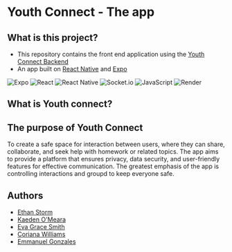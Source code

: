 # Youth Connect - The app

## What is this project?


- This repository contains the front end application using the [Youth Connect Backend](https://github.com/YouthConnect/youth-connect-backend)
- An app built on [React Native](https://reactnative.dev/) and [Expo](https://docs.expo.dev)

![Expo](https://img.shields.io/badge/expo-1C1E24?style=for-the-badge&logo=expo&logoColor=#D04A37) ![React](https://img.shields.io/badge/react-%2320232a.svg?style=for-the-badge&logo=react&logoColor=%2361DAFB) ![React Native](https://img.shields.io/badge/react_native-%2320232a.svg?style=for-the-badge&logo=react&logoColor=%2361DAFB) ![Socket.io](https://img.shields.io/badge/Socket.io-black?style=for-the-badge&logo=socket.io&badgeColor=010101) ![JavaScript](https://img.shields.io/badge/javascript-%23323330.svg?style=for-the-badge&logo=javascript&logoColor=%010101) ![Render](https://img.shields.io/badge/render-0A0A0A?style=for-the-badge&logo=render&logoColor=white)

## What is Youth connect? 

## The purpose of Youth Connect
To create a safe space for interaction between users, where they can share, collaborate, and seek help with homework or related topics. The app aims to provide a platform that ensures privacy, data security, and user-friendly features for effective communication. The greatest emphasis of the app is controlling interactions and groupd to keep everyone safe.

## Authors
- [Ethan Storm](https://github.com/ShadowDraco)
- [Kaeden O'Meara](https://github.com/KaedenOC)
- [Eva Grace Smith](https://github.com/EvaGraceSmith)
- [Coriana Williams](https://github.com/Coriana1)
- [Emmanuel Gonzales](https://github.com/Emmanuel-Gonzales)
